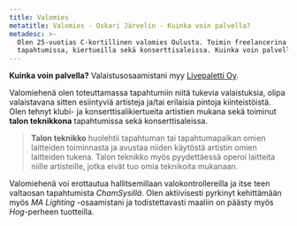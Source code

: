 ```yaml
---
title: Valomies
metatitle: Valomies - Oskari Järvelin - Kuinka voin palvella?
metadesc: >-
  Olen 25-vuotias C-kortillinen valomies Oulusta. Toimin freelancerina
  tapahtumissa, kiertueilla sekä konserttisaleissa. Kuinka voin palvella?
---
```

**Kuinka voin palvella?** Valaistusosaamistani myy [Livepaletti Oy](https://www.livepaletti.fi/).

Valomiehenä olen toteuttamassa tapahtumiin niitä tukevia valaistuksia, olipa valaistavana sitten esiintyviä artisteja ja/tai erilaisia pintoja kiinteistöistä. Olen tehnyt klubi- ja konserttisalikiertueita artistien mukana sekä toiminut **talon teknikkona** tapahtumissa sekä konserttisaleissa.

> **Talon teknikko** huolehtii tapahtuman tai tapahtumapaikan omien laitteiden toiminnasta ja avustaa niiden käytöstä artistin omien laitteiden tukena. Talon teknikko myös pyydettäessä operoi laitteita niille artisteille, jotka eivät tuo omia teknikoita mukanaan.

Valomiehenä voi erottautua hallitsemillaan valokontrollereilla ja itse teen valtaosan tapahtumista _ChamSysillä_. Olen aktiivisesti pyrkinyt kehittämään myös _MA Lighting_ -osaamistani ja todistettavasti maaliin on päästy myös _Hog_-perheen tuotteilla.
